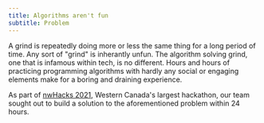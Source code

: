 ```yaml
---
title: Algorithms aren't fun
subtitle: Problem
---
```

A grind is repeatedly doing more or less the same thing for a long period of time. Any sort of "grind" is inherantly unfun. The algorithm solving grind, one that is infamous within tech, is no different. Hours and hours of practicing programming algorithms with hardly any social or engaging elements make for a boring and draining experience. 

As part of [nwHacks 2021](https://www.nwhacks.io), Western Canada's largest hackathon, our team sought out to build a solution to the aforementioned problem within 24 hours.